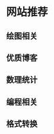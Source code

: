 # 网站推荐

## 绘图相关

<SiteInfo
  name="Color Space"
  desc="色彩空间——出色的调色网站"
  url="https://mycolor.space/"
  preview="/images/web/color_space.png"
/>
<SiteInfo
  name="Freepik"
  desc="开源素材站，用于查找各种高清制图素材，需要英文检索"
  url="https://www.freepik.com/"
  preview="/images/web/freepik.png"
/>
<SiteInfo
  name="BioLadder"
  desc="数理统计图表在线绘制网站"
  url="https://www.bioladder.cn/web/#/pro/index"
  preview="/images/web/bioladder.png"
/>
<SiteInfo
  name="Adobe Color"
  desc="Adobe旗下在线选色网站"
  url="https://color.adobe.com/zh/create/color-wheel"
  preview="/images/web/adobecolor.png"
/>

## 优质博客

<SiteInfo
  name="绝对值_x的个人主页"
  desc="本博客之父"
  url="https://absx.pages.dev/"
  preview="/images/web/absx.png"
/>
<SiteInfo
  name="Levitate_"
  desc="东南大学电院研究生学长博客"
  url="https://levitate-qian.github.io/"
  preview="/images/web/levitate.png"
/>

<SiteInfo
  name="RyanLee Blog"
  desc=""
  url="https://ryanlee-ljx.pages.dev"
  preview="/images/web/ryanlee.png"
/>

<SiteInfo
  name="代码随想录"
  desc="优质算法学习网站"
  url="https://programmercarl.com/"
  preview="/images/web/code.png"
/>

## 数理统计

<SiteInfo
  name="SPSSPRO"
  desc="在线数据分析网站，适合数模选手"
  url="https://www.spsspro.com/"
  preview="/images/web/spsspro.png"
/>

## 编程相关

<SiteInfo
  name="在线Latex公式编辑器"
  desc="用可视化界面输入数学公式，网站会自动帮你转成 latex 语法，学习 latex 新手小白必备网站"
  url="https://www.latexlive.com/"
  preview="/images/web/latex.png"
/>

<SiteInfo
  name="OI Wiki"
  desc="包含大量计算机学习资料"
  url="https://oi-wiki.org/"
  preview="/images/web/oiwiki.png"
/>

## 格式转换

<SiteInfo
  name="Free Convert"
  desc="支持免费在线mp4转换成gif"
  url="https://www.freeconvert.com/zh/convert/mp4-to-gif"
  preview="/images/web/MP42gif.png"
/>

<SiteInfo
  name="i love pdf"
  desc="支持免费在线处理pdf文件，支持操作方法多样"
  url="https://www.ilovepdf.com/zh-cn"
  preview="/images/web/ilovepdf.png"
/>
